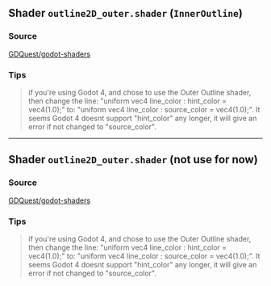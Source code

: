 ## Shader `outline2D_outer.shader` (`InnerOutline`)

### Source 

[GDQuest/godot-shaders](https://github.com/GDQuest/godot-shaders/blob/master/godot/Shaders/outline2D_inner.shader)

### Tips

> if you're using Godot 4, and chose to use the Outer Outline shader, then change the line: 
"uniform vec4 line_color : hint_color = vec4(1.0);" to: 
"uniform vec4 line_color : source_color = vec4(1.0);".
It seems Godot 4 doesnt support "hint_color" any longer, it will give an error if not changed to "source_color".

----

## Shader `outline2D_outer.shader` (not use for now)

### Source 

[GDQuest/godot-shaders](https://github.com/GDQuest/godot-shaders/blob/master/godot/Shaders/outline2D_outer.shader)

### Tips

> if you're using Godot 4, and chose to use the Outer Outline shader, then change the line: 
"uniform vec4 line_color : hint_color = vec4(1.0);" to: 
"uniform vec4 line_color : source_color = vec4(1.0);".
It seems Godot 4 doesnt support "hint_color" any longer, it will give an error if not changed to "source_color".

